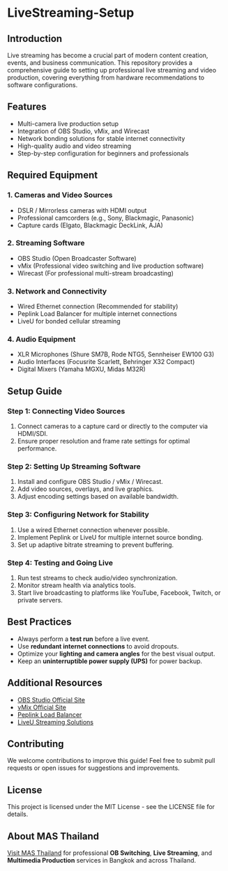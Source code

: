 # LiveStreaming-Setup

## Introduction
Live streaming has become a crucial part of modern content creation, events, and business communication. This repository provides a comprehensive guide to setting up professional live streaming and video production, covering everything from hardware recommendations to software configurations.

## Features
- Multi-camera live production setup
- Integration of OBS Studio, vMix, and Wirecast
- Network bonding solutions for stable internet connectivity
- High-quality audio and video streaming
- Step-by-step configuration for beginners and professionals

## Required Equipment
### 1. **Cameras and Video Sources**
- DSLR / Mirrorless cameras with HDMI output
- Professional camcorders (e.g., Sony, Blackmagic, Panasonic)
- Capture cards (Elgato, Blackmagic DeckLink, AJA)

### 2. **Streaming Software**
- OBS Studio (Open Broadcaster Software)
- vMix (Professional video switching and live production software)
- Wirecast (For professional multi-stream broadcasting)

### 3. **Network and Connectivity**
- Wired Ethernet connection (Recommended for stability)
- Peplink Load Balancer for multiple internet connections
- LiveU for bonded cellular streaming

### 4. **Audio Equipment**
- XLR Microphones (Shure SM7B, Rode NTG5, Sennheiser EW100 G3)
- Audio Interfaces (Focusrite Scarlett, Behringer X32 Compact)
- Digital Mixers (Yamaha MGXU, Midas M32R)

## Setup Guide
### **Step 1: Connecting Video Sources**
1. Connect cameras to a capture card or directly to the computer via HDMI/SDI.
2. Ensure proper resolution and frame rate settings for optimal performance.

### **Step 2: Setting Up Streaming Software**
1. Install and configure OBS Studio / vMix / Wirecast.
2. Add video sources, overlays, and live graphics.
3. Adjust encoding settings based on available bandwidth.

### **Step 3: Configuring Network for Stability**
1. Use a wired Ethernet connection whenever possible.
2. Implement Peplink or LiveU for multiple internet source bonding.
3. Set up adaptive bitrate streaming to prevent buffering.

### **Step 4: Testing and Going Live**
1. Run test streams to check audio/video synchronization.
2. Monitor stream health via analytics tools.
3. Start live broadcasting to platforms like YouTube, Facebook, Twitch, or private servers.

## Best Practices
- Always perform a **test run** before a live event.
- Use **redundant internet connections** to avoid dropouts.
- Optimize your **lighting and camera angles** for the best visual output.
- Keep an **uninterruptible power supply (UPS)** for power backup.

## Additional Resources
- [OBS Studio Official Site](https://obsproject.com/)
- [vMix Official Site](https://www.vmix.com/)
- [Peplink Load Balancer](https://www.peplink.com/)
- [LiveU Streaming Solutions](https://www.liveu.tv/)

## Contributing
We welcome contributions to improve this guide! Feel free to submit pull requests or open issues for suggestions and improvements.

## License
This project is licensed under the MIT License - see the LICENSE file for details.

## About MAS Thailand  
[Visit MAS Thailand](https://www.mas.in.th) for professional **OB Switching**, **Live Streaming**, and **Multimedia Production** services in Bangkok and across Thailand.  
